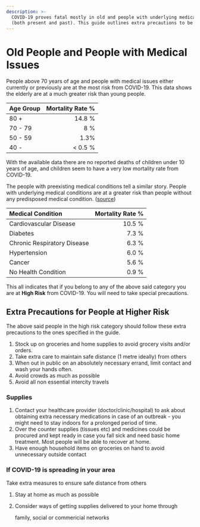 ```yaml
---
description: >-
  COVID-19 proves fatal mostly in old and people with underlying medical issues
  (both present and past). This guide outlines extra precautions to be taken.
---
```


# Old People and People with Medical Issues

People above 70 years of age and people with medical issues either currently or previously are at the most risk from COVID-19. This data shows the elderly are at a much greater risk than young people.

| Age Group | Mortality Rate % |
| :--- | ---: |
| 80 + | 14.8 % |
| 70 - 79 | 8 % |
| 50 - 59 | 1.3% |
| 40 - | &lt; 0.5 % |

With the available data there are no reported deaths of children under 10 years of age, and children seem to have a very low mortality rate from COVID-19.

The people with preexisting medical conditions tell a similar story. People with underlying medical conditions are at a greater risk than people without any predisposed medical condition. \([source](https://ourworldindata.org/coronavirus#case-fatality-rate-of-covid-19-by-preexisting-health-conditions)\)

| Medical Condition | Mortality Rate % |
| :--- | ---: |
| Cardiovascular Disease | 10.5 % |
| Diabetes | 7.3 % |
| Chronic Respiratory Disease | 6.3 % |
| Hypertension | 6.0 % |
| Cancer | 5.6 % |
| No Health Condition | 0.9 % |

This all indicates that if you belong to any of the above said category you are at **High Risk** from COVID-19. You will need to take special precautions.

## Extra Precautions for People at Higher Risk

The above said people in the high risk category should follow these extra precautions to the ones specified in the guide.

1. Stock up on groceries and home supplies to avoid grocery visits and/or orders.
2. Take extra care to maintain safe distance \(1 metre ideally\) from others
3. When out in public on an absolutely necessary errand, limit contact and wash your hands often.
4. Avoid crowds as much as possible
5. Avoid all non essential intercity travels

### Supplies

1. Contact your healthcare provider \(doctor/clinic/hospital\) to ask about obtaining extra necessary medications in case of an outbreak - you might need to stay indoors for a prolonged period of time.
2. Over the counter supplies \(tissues etc\) and medicines could be procured and kept ready in case you fall sick and need basic home treatment. Most people will be able to recover at home.
3. Have enough household items on groceries on hand to avoid unnecessary outside contact

### If COVID-19 is spreading in your area

Take extra measures to ensure safe distance from others

1. Stay at home as much as possible
2. Consider ways of getting supplies delivered to your home through

   family, social or commericial networks

